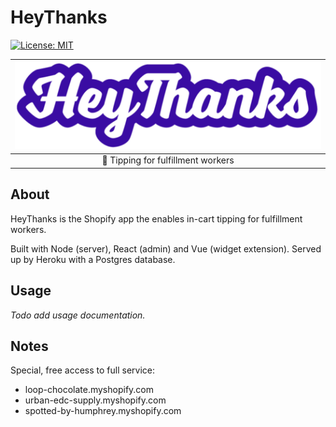 # HeyThanks

[![License: MIT](https://img.shields.io/badge/License-MIT-green.svg)](LICENSE.md)

| [![HeyThanks logo](theme-app-extension/assets/HeyThanks.svg)](theme-app-extension/assets/HeyThanks.svg) |
| :--: |
| 💜 Tipping for fulfillment workers |

## About

HeyThanks is the Shopify app the enables in-cart tipping for fulfillment workers. 

Built with Node (server), React (admin) and Vue (widget extension). Served up by Heroku with a Postgres database. 

## Usage

*Todo add usage documentation.*

## Notes

Special, free access to full service:
- loop-chocolate.myshopify.com
- urban-edc-supply.myshopify.com
- spotted-by-humphrey.myshopify.com
